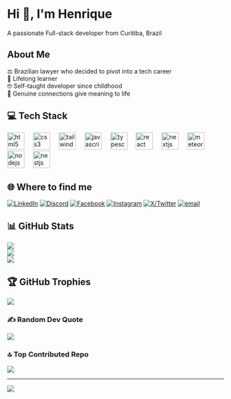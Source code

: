# Hi 👋, I'm Henrique
A passionate Full-stack developer from Curitiba, Brazil

## About Me
⚖️ Brazilian lawyer who decided to pivot into a tech career<br>🌱 Lifelong learner<br>🤓 Self-taught developer since childhood<br>🤝 Genuine connections give meaning to life

## 💻 Tech Stack
<div align="left">
  <img src="https://cdn.jsdelivr.net/gh/devicons/devicon/icons/html5/html5-original.svg" height="40" alt="html5 logo"  />
  <img width="12" />
  <img src="https://cdn.jsdelivr.net/gh/devicons/devicon/icons/css3/css3-original.svg" height="40" alt="css3 logo"  />
  <img width="12" />
  <img src="https://cdn.simpleicons.org/tailwindcss/06B6D4" height="40" alt="tailwindcss logo"  />
  <img width="12" />
  <img src="https://cdn.jsdelivr.net/gh/devicons/devicon/icons/javascript/javascript-original.svg" height="40" alt="javascript logo"  />
  <img width="12" />
  <img src="https://cdn.jsdelivr.net/gh/devicons/devicon/icons/typescript/typescript-original.svg" height="40" alt="typescript logo"  />
  <img width="12" />
  <img src="https://cdn.jsdelivr.net/gh/devicons/devicon/icons/react/react-original.svg" height="40" alt="react logo"  />
  <img width="12" />
  <img src="https://cdn.jsdelivr.net/gh/devicons/devicon/icons/nextjs/nextjs-original.svg" height="40" alt="nextjs logo"  />
  <img width="12" />
  <img src="https://cdn.jsdelivr.net/gh/devicons/devicon/icons/meteor/meteor-original.svg" height="40" alt="meteor logo"  />
  <img width="12" />
  <img src="https://cdn.jsdelivr.net/gh/devicons/devicon/icons/nodejs/nodejs-original.svg" height="40" alt="nodejs logo"  />
  <img width="12" />
  <img src="https://cdn.jsdelivr.net/gh/devicons/devicon/icons/nestjs/nestjs-original.svg" height="40" alt="nestjs logo"  />
</div>

## 🌐 Where to find me
[![LinkedIn](https://img.shields.io/badge/LinkedIn-%230077B5.svg?logo=linkedin&logoColor=white)](https://linkedin.com/in/henriquesbrissia) [![Discord](https://img.shields.io/badge/Discord-%237289DA.svg?logo=discord&logoColor=white)](https://discord.gg/4wTRnCaEae) [![Facebook](https://img.shields.io/badge/Facebook-%231877F2.svg?logo=Facebook&logoColor=white)](https://facebook.com/henrique.sbrissiaa) [![Instagram](https://img.shields.io/badge/Instagram-%23E4405F.svg?logo=Instagram&logoColor=white)](https://instagram.com/henriquesbrissia) [![X/Twitter](https://img.shields.io/badge/X-black.svg?logo=X&logoColor=white)](https://x.com/sbrissiaa) [![email](https://img.shields.io/badge/Email-D14836?logo=gmail&logoColor=white)](mailto:henriqueerics@gmail.com) 

## 📊 GitHub Stats
<div align="left">
  <img src="https://github-readme-stats.vercel.app/api?username=henriquesbrissia&theme=dark&hide_border=false&include_all_commits=true&count_private=true"/><br/>
  <img src="https://nirzak-streak-stats.vercel.app/?user=henriquesbrissia&theme=dark&hide_border=false"/><br/>
  <img src="https://github-readme-stats.vercel.app/api/top-langs/?username=henriquesbrissia&theme=dark&hide_border=false&include_all_commits=true&count_private=true&layout=compact"/>
</div>

## 🏆 GitHub Trophies
![](https://github-profile-trophy.vercel.app/?username=henriquesbrissia&theme=radical&no-frame=false&no-bg=false&margin-w=4)

### ✍️ Random Dev Quote
<img align="center" src="https://quotes-github-readme.vercel.app/api?type=horizontal&theme=radical"/>

### 🔝 Top Contributed Repo
<img align="center" src="https://github-contributor-stats.vercel.app/api?username=henriquesbrissia&limit=5&theme=dark&combine_all_yearly_contributions=true"/>

---
[![](https://visitcount.itsvg.in/api?id=henriquesbrissia&icon=0&color=0)](https://visitcount.itsvg.in)
